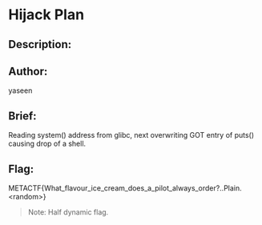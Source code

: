 # Hijack Plan 

## Description: 

## Author: 
yaseen

## Brief: 
Reading system() address from glibc, next overwriting GOT entry of puts() causing drop of a shell.

## Flag: 
METACTF{What_flavour_ice_cream_does_a_pilot_always_order?..Plain.\<random\>}

> Note: Half dynamic flag.
